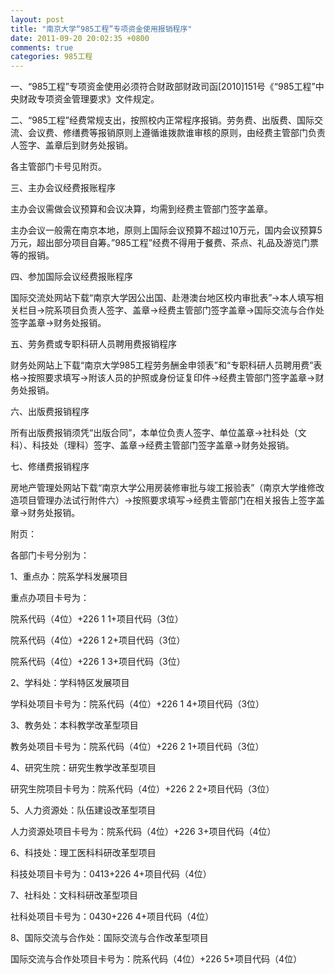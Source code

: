 ```yaml
---
layout: post
title: "南京大学“985工程”专项资金使用报销程序"
date: 2011-09-20 20:02:35 +0800
comments: true
categories: 985工程
---
```



一、“985工程”专项资金使用必须符合财政部财政司函\[2010]151号《“985工程”中央财政专项资金管理要求》文件规定。

二、“985工程”经费常规支出，按照校内正常程序报销。劳务费、出版费、国际交流、会议费、修缮费等报销原则上遵循谁拨款谁审核的原则，由经费主管部门负责人签字、盖章后到财务处报销。

各主管部门卡号见附页。

三、主办会议经费报账程序

主办会议需做会议预算和会议决算，均需到经费主管部门签字盖章。

主办会议一般需在南京本地，原则上国际会议预算不超过10万元，国内会议预算5万元，超出部分项目自筹。”985工程”经费不得用于餐费、茶点、礼品及游览门票等的报销。

四、参加国际会议经费报账程序

国际交流处网站下载“南京大学因公出国、赴港澳台地区校内审批表”→本人填写相关栏目→院系项目负责人签字、盖章→经费主管部门签字盖章→国际交流与合作处签字盖章→财务处报销。

五、劳务费或专职科研人员聘用费报销程序

财务处网站上下载“南京大学985工程劳务酬金申领表”和“专职科研人员聘用费”表格→按照要求填写→附该人员的护照或身份证复印件→经费主管部门签字盖章→财务处报销。

六、出版费报销程序

所有出版费报销须凭“出版合同”，本单位负责人签字、单位盖章→社科处（文科）、科技处（理科）签字、盖章→经费主管部门签字盖章→财务处报销。

七、修缮费报销程序

房地产管理处网站下载“南京大学公用房装修审批与竣工报验表”（南京大学维修改造项目管理办法试行附件六）→按照要求填写→经费主管部门在相关报告上签字盖章→财务处报销。
 
 
附页：
 
各部门卡号分别为：

1、重点办：院系学科发展项目

重点办项目卡号为：

院系代码（4位）+226 1 1+项目代码（3位）

院系代码（4位）+226 1 2+项目代码（3位）

院系代码（4位）+226 1 3+项目代码（3位）

2、学科处：学科特区发展项目

学科处项目卡号为：院系代码（4位）+226 1 4+项目代码（3位）

3、教务处：本科教学改革型项目

教务处项目卡号为：院系代码（4位）+226 2 1+项目代码（3位）

4、研究生院：研究生教学改革型项目

研究生院项目卡号为：院系代码（4位）+226 2 2+项目代码（3位）

5、人力资源处：队伍建设改革型项目

人力资源处项目卡号为：院系代码（4位）+226 3+项目代码（4位）

6、科技处：理工医科科研改革型项目

科技处项目卡号为：0413+226 4+项目代码（4位）

7、社科处：文科科研改革型项目

社科处项目卡号为：0430+226 4+项目代码（4位）

8、国际交流与合作处：国际交流与合作改革型项目

国际交流与合作处项目卡号为：院系代码（4位）+226 5+项目代码（4位）

